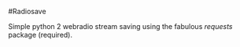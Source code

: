 #Radiosave

Simple python 2 webradio stream saving using the fabulous *requests* package (required). 

